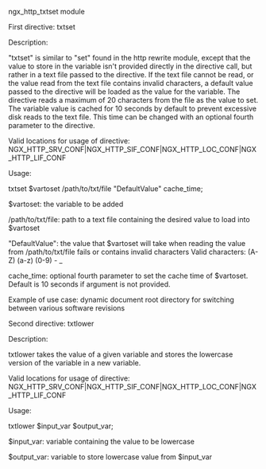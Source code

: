 ngx_http_txtset module

First directive: txtset

Description:

"txtset" is similar to "set" found in the http rewrite module, except that the value to store in the variable isn't provided directly in the directive call, but rather in a text file passed to the directive.  If the text file cannot be read, or the value read from the text file contains invalid characters, a default value passed to the directive will be loaded as the value for the variable.  The directive reads a maximum of 20 characters from the file as the value to set.  The variable value is cached for 10 seconds by default to prevent excessive disk reads to the text file.  This time can be changed with an optional fourth parameter to the directive.

Valid locations for usage of directive:  NGX_HTTP_SRV_CONF|NGX_HTTP_SIF_CONF|NGX_HTTP_LOC_CONF|NGX_HTTP_LIF_CONF

Usage:

txtset $vartoset /path/to/txt/file "DefaultValue" cache_time;

$vartoset: the variable to be added

/path/to/txt/file: path to a text file containing the desired value to load into $vartoset

"DefaultValue": the value that $vartoset will take when reading the value from /path/to/txt/file fails or contains invalid characters
	Valid characters: (A-Z) (a-z) (0-9) - _

cache_time: optional fourth parameter to set the cache time of $vartoset.  Default is 10 seconds if argument is not provided.

Example of use case: 
dynamic document root directory for switching between various software revisions



Second directive: txtlower

Description:

txtlower takes the value of a given variable and stores the lowercase version of the variable in a new variable.

Valid locations for usage of directive: NGX_HTTP_SRV_CONF|NGX_HTTP_SIF_CONF|NGX_HTTP_LOC_CONF|NGX_HTTP_LIF_CONF

Usage:

txtlower $input_var $output_var;

$input_var: variable containing the value to be lowercase

$output_var: variable to store lowercase value from $input_var
